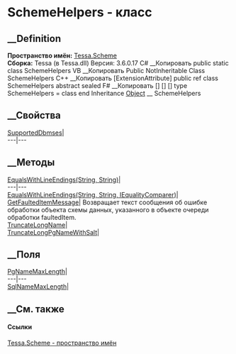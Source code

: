 # SchemeHelpers - класс
##  __Definition
 **Пространство имён:** [Tessa.Scheme](N_Tessa_Scheme.htm)  
 **Сборка:** Tessa (в Tessa.dll) Версия: 3.6.0.17
C# __Копировать
     public static class SchemeHelpers
VB __Копировать
    <ExtensionAttribute>
    Public NotInheritable Class SchemeHelpers
C++ __Копировать
    [ExtensionAttribute]
    public ref class SchemeHelpers abstract sealed
F# __Копировать
     [<AbstractClassAttribute>]
    [<SealedAttribute>]
    [<ExtensionAttribute>]
    type SchemeHelpers = class end
Inheritance
    [Object](https://learn.microsoft.com/dotnet/api/system.object) __ SchemeHelpers
##  __Свойства
[SupportedDbmses](P_Tessa_Scheme_SchemeHelpers_SupportedDbmses.htm)|  
---|---  
## __Методы
[EqualsWithLineEndings(String,
String)](M_Tessa_Scheme_SchemeHelpers_EqualsWithLineEndings.htm)|  
---|---  
[EqualsWithLineEndings(String, String,
IEqualityComparer<String>)](M_Tessa_Scheme_SchemeHelpers_EqualsWithLineEndings_1.htm)|  
[GetFaultedItemMessage](M_Tessa_Scheme_SchemeHelpers_GetFaultedItemMessage.htm)|
Возвращает текст сообщения об ошибке обработки объекта схемы данных,
указанного в объекте очереди обработки faultedItem.  
[TruncateLongName](M_Tessa_Scheme_SchemeHelpers_TruncateLongName.htm)|  
[TruncateLongPgNameWithSalt](M_Tessa_Scheme_SchemeHelpers_TruncateLongPgNameWithSalt.htm)|  
## __Поля
[PgNameMaxLength](F_Tessa_Scheme_SchemeHelpers_PgNameMaxLength.htm)|  
---|---  
[SqlNameMaxLength](F_Tessa_Scheme_SchemeHelpers_SqlNameMaxLength.htm)|  
## __См. также
#### Ссылки
[Tessa.Scheme - пространство имён](N_Tessa_Scheme.htm)
